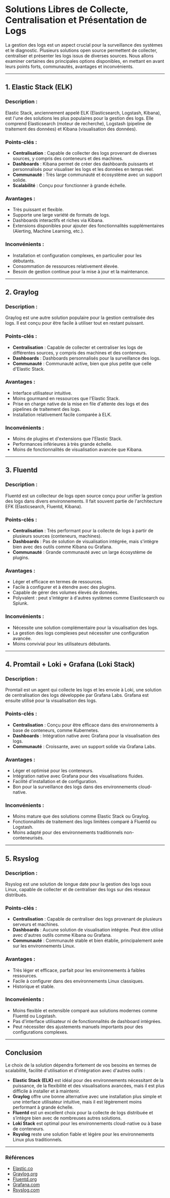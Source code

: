 # Solutions Libres de Collecte, Centralisation et Présentation de Logs

La gestion des logs est un aspect crucial pour la surveillance des systèmes et le diagnostic. Plusieurs solutions open source permettent de collecter, centraliser et présenter les logs issus de diverses sources. Nous allons examiner certaines des principales options disponibles, en mettant en avant leurs points forts, communautés, avantages et inconvénients.

---

## 1. Elastic Stack (ELK)

### Description :
Elastic Stack, anciennement appelé ELK (Elasticsearch, Logstash, Kibana), est l'une des solutions les plus populaires pour la gestion des logs. Elle comprend Elasticsearch (moteur de recherche), Logstash (pipeline de traitement des données) et Kibana (visualisation des données).

### Points-clés :
- **Centralisation** : Capable de collecter des logs provenant de diverses sources, y compris des conteneurs et des machines.
- **Dashboards** : Kibana permet de créer des dashboards puissants et personnalisés pour visualiser les logs et les données en temps réel.
- **Communauté** : Très large communauté et écosystème avec un support solide.
- **Scalabilité** : Conçu pour fonctionner à grande échelle.

### Avantages :
- Très puissant et flexible.
- Supporte une large variété de formats de logs.
- Dashboards interactifs et riches via Kibana.
- Extensions disponibles pour ajouter des fonctionnalités supplémentaires (Alerting, Machine Learning, etc.).

### Inconvénients :
- Installation et configuration complexes, en particulier pour les débutants.
- Consommation de ressources relativement élevée.
- Besoin de gestion continue pour la mise à jour et la maintenance.

---

## 2. Graylog

### Description :
Graylog est une autre solution populaire pour la gestion centralisée des logs. Il est conçu pour être facile à utiliser tout en restant puissant.

### Points-clés :
- **Centralisation** : Capable de collecter et centraliser les logs de différentes sources, y compris des machines et des conteneurs.
- **Dashboards** : Dashboards personnalisés pour la surveillance des logs.
- **Communauté** : Communauté active, bien que plus petite que celle d'Elastic Stack.

### Avantages :
- Interface utilisateur intuitive.
- Moins gourmand en ressources que l'Elastic Stack.
- Prise en charge native de la mise en file d'attente des logs et des pipelines de traitement des logs.
- Installation relativement facile comparée à ELK.

### Inconvénients :
- Moins de plugins et d'extensions que l'Elastic Stack.
- Performances inférieures à très grande échelle.
- Moins de fonctionnalités de visualisation avancée que Kibana.

---

## 3. Fluentd

### Description :
Fluentd est un collecteur de logs open source conçu pour unifier la gestion des logs dans divers environnements. Il fait souvent partie de l'architecture EFK (Elasticsearch, Fluentd, Kibana).

### Points-clés :
- **Centralisation** : Très performant pour la collecte de logs à partir de plusieurs sources (conteneurs, machines).
- **Dashboards** : Pas de solution de visualisation intégrée, mais s'intègre bien avec des outils comme Kibana ou Grafana.
- **Communauté** : Grande communauté avec un large écosystème de plugins.

### Avantages :
- Léger et efficace en termes de ressources.
- Facile à configurer et à étendre avec des plugins.
- Capable de gérer des volumes élevés de données.
- Polyvalent : peut s'intégrer à d'autres systèmes comme Elasticsearch ou Splunk.

### Inconvénients :
- Nécessite une solution complémentaire pour la visualisation des logs.
- La gestion des logs complexes peut nécessiter une configuration avancée.
- Moins convivial pour les utilisateurs débutants.

---

## 4. Promtail + Loki + Grafana (Loki Stack)

### Description :
Promtail est un agent qui collecte les logs et les envoie à Loki, une solution de centralisation des logs développée par Grafana Labs. Grafana est ensuite utilisé pour la visualisation des logs.

### Points-clés :
- **Centralisation** : Conçu pour être efficace dans des environnements à base de conteneurs, comme Kubernetes.
- **Dashboards** : Intégration native avec Grafana pour la visualisation des logs.
- **Communauté** : Croissante, avec un support solide via Grafana Labs.

### Avantages :
- Léger et optimisé pour les conteneurs.
- Intégration native avec Grafana pour des visualisations fluides.
- Facilité d'installation et de configuration.
- Bon pour la surveillance des logs dans des environnements cloud-native.

### Inconvénients :
- Moins mature que des solutions comme Elastic Stack ou Graylog.
- Fonctionnalités de traitement des logs limitées comparé à Fluentd ou Logstash.
- Moins adapté pour des environnements traditionnels non-conteneurisés.

---

## 5. Rsyslog

### Description :
Rsyslog est une solution de longue date pour la gestion des logs sous Linux, capable de collecter et de centraliser des logs sur des réseaux distribués.

### Points-clés :
- **Centralisation** : Capable de centraliser des logs provenant de plusieurs serveurs et machines.
- **Dashboards** : Aucune solution de visualisation intégrée. Peut être utilisé avec d'autres outils comme Kibana ou Grafana.
- **Communauté** : Communauté stable et bien établie, principalement axée sur les environnements Linux.

### Avantages :
- Très léger et efficace, parfait pour les environnements à faibles ressources.
- Facile à configurer dans des environnements Linux classiques.
- Historique et stable.

### Inconvénients :
- Moins flexible et extensible comparé aux solutions modernes comme Fluentd ou Logstash.
- Pas d'interface utilisateur ni de fonctionnalités de dashboard intégrées.
- Peut nécessiter des ajustements manuels importants pour des configurations complexes.

---

## Conclusion

Le choix de la solution dépendra fortement de vos besoins en termes de scalabilité, facilité d'utilisation et d'intégration avec d'autres outils :

- **Elastic Stack (ELK)** est idéal pour des environnements nécessitant de la puissance, de la flexibilité et des visualisations avancées, mais il est plus difficile à installer et à maintenir.
- **Graylog** offre une bonne alternative avec une installation plus simple et une interface utilisateur intuitive, mais il est légèrement moins performant à grande échelle.
- **Fluentd** est un excellent choix pour la collecte de logs distribuée et s’intègre bien avec de nombreuses autres solutions.
- **Loki Stack** est optimal pour les environnements cloud-native ou à base de conteneurs.
- **Rsyslog** reste une solution fiable et légère pour les environnements Linux plus traditionnels.

---

### Références
- [Elastic.co](https://www.elastic.co)
- [Graylog.org](https://www.graylog.org)
- [Fluentd.org](https://www.fluentd.org)
- [Grafana.com](https://grafana.com)
- [Rsyslog.com](https://www.rsyslog.com)

